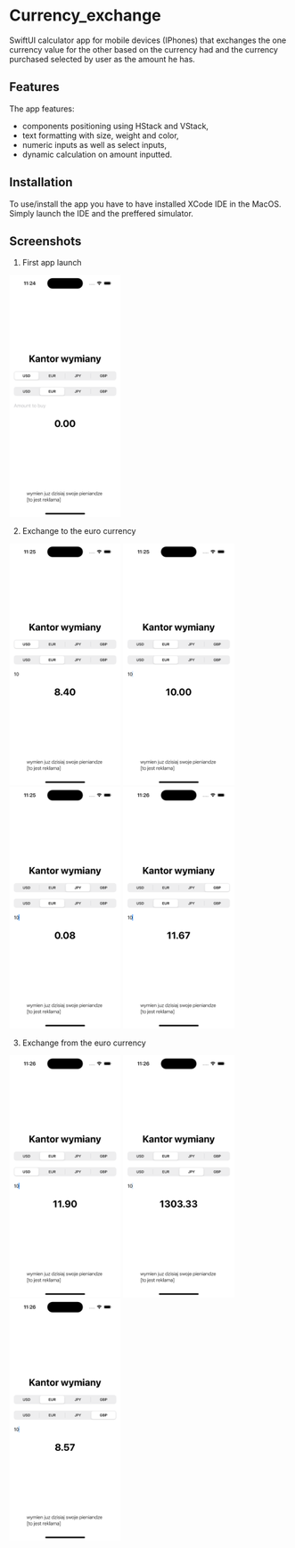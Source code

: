 # Currency_exchange

SwiftUI calculator app for mobile devices (IPhones) that exchanges the one currency value for the other based on the currency had and the currency purchased selected by user as the amount he has.

## Features

The app features:

- components positioning using HStack and VStack,
- text formatting with size, weight and color,
- numeric inputs as well as select inputs,
- dynamic calculation on amount inputted.

## Installation

To use/install the app you have to have installed XCode IDE in the MacOS. Simply launch the IDE and the preffered simulator.

## Screenshots

1. First app launch

<img src="https://github.com/RobertNeat/Currency_exchange/blob/main/screenshots/1_first_launch.png" width="200"/>

2. Exchange to the euro currency

<span>
<img src="https://github.com/RobertNeat/Currency_exchange/blob/main/screenshots/2_exchange_one.png" width="200"/>
<img src="https://github.com/RobertNeat/Currency_exchange/blob/main/screenshots/3_exchange_two.png" width="200"/>
<img src="https://github.com/RobertNeat/Currency_exchange/blob/main/screenshots/4_exchange_three.png" width="200"/>
<img src="https://github.com/RobertNeat/Currency_exchange/blob/main/screenshots/5_exchange_four.png" width="200"/>
</span>

3. Exchange from the euro currency

<span>
<img src="https://github.com/RobertNeat/Currency_exchange/blob/main/screenshots/6_exchange_five.png" width="200"/>
<img src="https://github.com/RobertNeat/Currency_exchange/blob/main/screenshots/7_exchange_six.png" width="200"/>
<img src="https://github.com/RobertNeat/Currency_exchange/blob/main/screenshots/8_exchange_seven.png" width="200"/>
</span>
